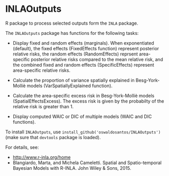 # INLAOutputs

R package to process selected outputs form the `INLA` package.  

The `INLAOutputs` package has functions for the following tasks:

* Display fixed and random effects (marginals). When exponentiated (default), the fixed effects (FixedEffects function) represent posterior relative risks, the random effects (RandomEffects) reprsent area-specific posterior relative risks compared to the mean relative risk, and the combined fixed and random effects (SpecificEffects) represent area-specific relative risks.

* Calculate the proportion of variance spatially explained in Besg-York-Molliè models (VarSpatiallyExplained function).

* Calculate the area-specific excess risk in Besg-York-Molliè models (SpatialEffectsExcess). The excess risk is given by the probabilty of the relative risk is greater than 1.  

* Display computed WAIC or DIC of multiple models (WAIC and DIC functions).  

To install `INLAOutputs`, use `install_github('oswaldosantos/INLAOutputs')` (make sure that `devtools` package is loaded).

For details, see:

* http://www.r-inla.org/home  
* Blangiardo, Marta, and Michela Cameletti. Spatial and Spatio-temporal Bayesian Models with R-INLA. John Wiley & Sons, 2015.
